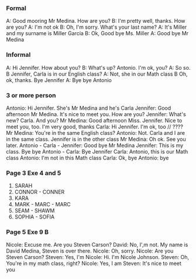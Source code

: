 ### Formal

A: Good mooring Mr Medina. How are you?
B: I'm pretty well, thanks. How are you?
A: I'm not ok
B: Oh, I'm sorry. What's your last name?
A: It's Miller and my surname is Miller Garcia
B: Ok, Good bye Ms. Miller
A: Good bye Mr Medina

### Informal

A: Hi Jennifer. How about you?
B: What's up? Antonio. I'm ok, you?
A: So so.
B Jennifer, Carla is in our English class?
A: Not, she in our Math class
B Oh, ok, thanks. Bye Jennifer
A: Bye bye Antonio

### 3 or more person

Antonio: Hi Jennifer. She's Mr Medina and he's Carla
Jennifer: Good afternoon Mr Medina. It's nice to meet you. How are you?
Jennifer: What's new? Carla. And you?
Mr Medina: Good afternoon Miss. Jennifer. Nice to meet you, too. I'm very good, thanks
Carla: Hi Jennifer. I'm ok, too // ????
Mr Medina: You're in the same English class?
Antonio: Not. Carla and I are in the same class. Jennifer is in the other class
Mr Medina: Oh ok. See you later.
Antonio - Carla - Jennifer: Good bye Mr Medina
Jennifer: This is my class. Bye bye
Antonio - Carla: Bye Jennifer
Carla: Antonio, this is our Math class
Antonio: I'm not in this Math class
Carla: Ok, bye
Antonio: bye

### Page 3 Exe 4 and 5

1. SARAH
2. CONNOR - CONNER
3. KARA
4. MARK - MARC - MARC
5. SEAM - SHAWM
6. SOPHIA - SOFIA

### Page 5 Exe 9 B

Nicole: Excuse me. Are you Steven Carson?
David: No, I',m not. My name is David Medina, Steven is over there.
Nicole: Oh, sorry.
Nicole: Are you Steven Carson?
Steven: Yes, I'm
Nicole: Hi. I'm Nicole Johnson.
Steven: Oh, You're in my math class, right?
Nicole: Yes, I am
Steven: It's nice to meet you
